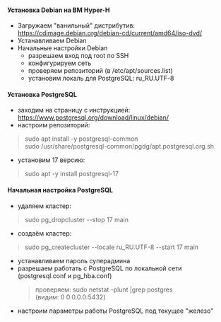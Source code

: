 #### Установка Debian на ВМ Hyper-H

- Загружаем "ванильный" дистрибутив:
https://cdimage.debian.org/debian-cd/current/amd64/iso-dvd/
- Устанавливаем Debian
- Начальные настройки Debian
  - разрешаем вход под root по SSH
  - конфигурируем сеть
  - проверяем репозиторий (в /etc/apt/sources.list)
  - установим локаль для PostgreSQL: ru_RU.UTF-8

#### Установка PostgreSQL
- заходим на страницу с инструкцией:
https://www.postgresql.org/download/linux/debian/
- настроим репозиторий:
> sudo apt install -y postgresql-common \
> sudo /usr/share/postgresql-common/pgdg/apt.postgresql.org.sh
- установим 17 версию:
> sudo apt -y install postgresql-17

#### Начальная настройка PostgreSQL
- удаляем кластер:
> sudo pg_dropcluster --stop 17 main
- создаём кластер:
> sudo pg_createcluster --locale ru_RU.UTF-8 --start 17 main
- устанавливаем пароль суперадмина
- разрешаем работать с PostgreSQL по локальной сети (postgresql.conf и pg_hba.conf)
  > проверяем: sudo netstat -plunt |grep postgres \
  (видим: 0 0.0.0.0:5432)
- настроим параметры работы PostgreSQL под текущее "железо"
